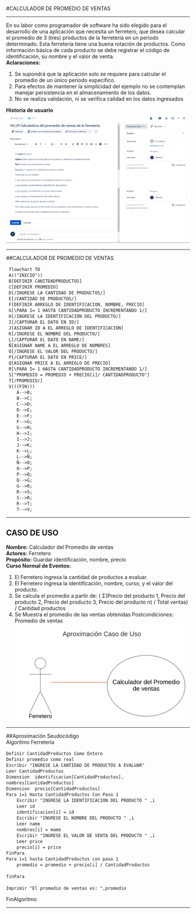 #CALCULADOR DE PROMEDIO DE VENTAS
***
 En su labor como programador de software ha sido elegido para el desarrollo de una aplicación que necesita un ferretero, que desea calcular el promedio de 3 (tres) productos de la ferretería en un periodo determinado. Esta ferretería tiene una buena rotación de productos. Como información básica de cada producto se debe registrar el código de identificación, su nombre y el valor de venta.
\
**Aclaraciones:**
1. Se supondrá que la aplicación solo se requiere para calcular el promedio de un único periodo especifico. 
2. Para efectos de mantener la simplicidad del ejemplo no se contemplan manejar persistencia en el almacenamiento de los datos. 
3. No se realiza validación, ni se verifica calidad en los datos ingresados 

**Historia de usuario**
\
![](https://github.com/Deison12/Taller1.github.io/blob/bcda49b964da643555dbaccbd36ae7f4cbdcce90/Historia%20de%20Usuario.png)

***
##CALCULADOR DE PROMEDIO DE VENTAS

```mermaid
 flowchart TD
 A(("INICIO"))
 B[DEFINIR CANITDADPRODUCTOS]
 C[DEFINIR PROMEDIO]
 D[/INGRESE LA CANTIDAD DE PRODUCTOS/]
 E[/CANTIDAD DE PRODUCTOS/]
 F[DEFINIR ARREGLO DE IDENTIFICACION, NOMBRE, PRECIO]
 G[\PARA I= 1 HASTA CANTIDADPRODUCTO INCREMENTANDO 1/]
 H[/INGRESE LA IDENTIFICACION DEL PRODUCTO/]
 I[/CAPTURAR EL DATO EN ID/]
 J[ASIGNAR ID A EL ARREGLO DE IDENTIFICACION]
 K[/INGRESE EL NOMBRE DEL PRODUCTO/]
 L[/CAPTURAR EL DATO EN NAME/]
 Ñ[ASIGNAR NAME A EL ARREGLO DE NOMBRES]
 O[/INGRESE EL VALOR DEL PRODUCTO/]
 P[/CAPTURAR EL DATO EN PRICE/]
 Q[ASIGNAR PRICE A EL ARREGLO DE PRECIO]
 R[\PARA I= 1 HASTA CANTIDADPRODUCTO INCREMENTANDO 1/]
 S["PROMEDIO = PROMEDIO + PRECIO[i]/ CANTIDADPRODUCTO"]
 T[/PROMEDIO/]
 V(((FIN)))
    A-->B;
    B-->C;
    C-->D;
    D-->E;
    E-->F;
    F-->G;
    G-->H;
    H-->I;
    I-->J;
    J-->K;
    K-->L;
    L-->Ñ;
    Ñ-->O;
    O-->P;
    P-->Q;
    Q-->G;
    G-->R;
    R-->S;
    S-->R;
    R-->T;
    T-->V;   
```
***
## CASO DE USO

**Nombre:** Calculador del Promedio de ventas
\
**Actores:** Ferretero
\
**Propósito:** Guardar identificación, nombre, precio
\
**Curso Normal de Eventos:**
1. El Ferretero ingresa la cantidad de productos a evaluar.
2. El Ferretero ingresa la identificación, nombre, curso, y el valor del producto.
3. Se calcula el promedio a partir de:
( Σ(Precio del producto 1, Precio del producto 2, Precio del producto 3, Precio del producto n) / Total ventas) / Cantidad productos
4. Se Muestra el promedio de las ventas obtenidas
Postcondiciones: Promedio de ventas 
![](https://github.com/Deison12/Taller1.github.io/blob/f6ab787bf3e6a6cad4f5ac1c25dde117bc776b9e/Diagrama%20en%20blanco.png)

***
##Aproximación Seudocódigo
\
 Algoritmo Ferreteria
 
	Definir CantidadProductos Como Entero
	Definir promedio como real
	Escribir "INGRESE LA CANTIDAD DE PRODUCTOS A EVALUAR"
	Leer CantidadProductos
	Dimension  identificacion[CantidadProductos], nombres[CantidadProductos]
	Dimension  precio[CantidadProductos]		
	Para i=1 Hasta CantidadProductos Con Paso 1
		Escribir "INGRESE LA IDENTIFICACION DEL PRODUCTO " ,i
		Leer id
		identificacion[i] = id
		Escribir "INGRESE EL NOMBRE DEL PRODUCTO " ,i
		Leer name
		nombres[i] = mame
		Escribir "INGRESE EL VALOR DE VENTA DEL PRODUCTO " ,i
		Leer price
		precio[i] = price
	FinPara
	Para i=1 hasta CantidadProductos con paso 1
		promedio = promedio + precio[i] / CantidadProductos
				
	finPara
	
	Imprimir "El promedio de ventas es: ",promedio	
FinAlgoritmo
***


